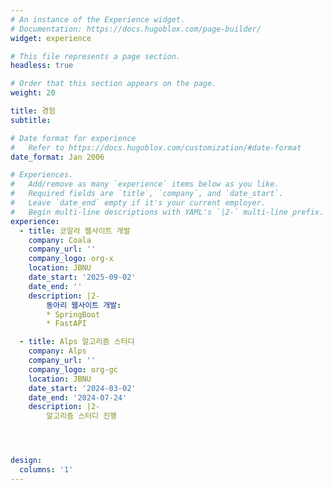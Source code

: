 ```yaml
---
# An instance of the Experience widget.
# Documentation: https://docs.hugoblox.com/page-builder/
widget: experience

# This file represents a page section.
headless: true

# Order that this section appears on the page.
weight: 20

title: 경험
subtitle:

# Date format for experience
#   Refer to https://docs.hugoblox.com/customization/#date-format
date_format: Jan 2006

# Experiences.
#   Add/remove as many `experience` items below as you like.
#   Required fields are `title`, `company`, and `date_start`.
#   Leave `date_end` empty if it's your current employer.
#   Begin multi-line descriptions with YAML's `|2-` multi-line prefix.
experience:
  - title: 코알라 웹사이트 개발
    company: Coala
    company_url: ''
    company_logo: org-x
    location: JBNU
    date_start: '2025-09-02'
    date_end: ''
    description: |2-
        동아리 웹사이트 개발:
        * SpringBoot
        * FastAPI

  - title: Alps 알고리즘 스터디
    company: Alps
    company_url: ''
    company_logo: org-gc
    location: JBNU
    date_start: '2024-03-02'
    date_end: '2024-07-24'
    description: |2-
        알고리즘 스터디 진행




design:
  columns: '1'
---
```

